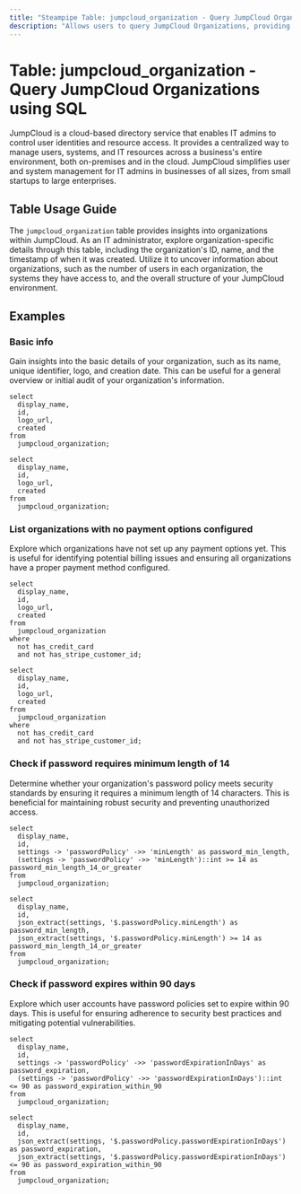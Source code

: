 ```yaml
---
title: "Steampipe Table: jumpcloud_organization - Query JumpCloud Organizations using SQL"
description: "Allows users to query JumpCloud Organizations, providing insights into the organization's details including ID, name, and created timestamp."
---
```


# Table: jumpcloud_organization - Query JumpCloud Organizations using SQL

JumpCloud is a cloud-based directory service that enables IT admins to control user identities and resource access. It provides a centralized way to manage users, systems, and IT resources across a business's entire environment, both on-premises and in the cloud. JumpCloud simplifies user and system management for IT admins in businesses of all sizes, from small startups to large enterprises.

## Table Usage Guide

The `jumpcloud_organization` table provides insights into organizations within JumpCloud. As an IT administrator, explore organization-specific details through this table, including the organization's ID, name, and the timestamp of when it was created. Utilize it to uncover information about organizations, such as the number of users in each organization, the systems they have access to, and the overall structure of your JumpCloud environment.

## Examples

### Basic info
Gain insights into the basic details of your organization, such as its name, unique identifier, logo, and creation date. This can be useful for a general overview or initial audit of your organization's information.

```sql+postgres
select
  display_name,
  id,
  logo_url,
  created
from
  jumpcloud_organization;
```

```sql+sqlite
select
  display_name,
  id,
  logo_url,
  created
from
  jumpcloud_organization;
```

### List organizations with no payment options configured
Explore which organizations have not set up any payment options yet. This is useful for identifying potential billing issues and ensuring all organizations have a proper payment method configured.

```sql+postgres
select
  display_name,
  id,
  logo_url,
  created
from
  jumpcloud_organization
where
  not has_credit_card
  and not has_stripe_customer_id;
```

```sql+sqlite
select
  display_name,
  id,
  logo_url,
  created
from
  jumpcloud_organization
where
  not has_credit_card
  and not has_stripe_customer_id;
```

### Check if password requires minimum length of 14
Determine whether your organization's password policy meets security standards by ensuring it requires a minimum length of 14 characters. This is beneficial for maintaining robust security and preventing unauthorized access.

```sql+postgres
select
  display_name,
  id,
  settings -> 'passwordPolicy' ->> 'minLength' as password_min_length,
  (settings -> 'passwordPolicy' ->> 'minLength')::int >= 14 as password_min_length_14_or_greater
from
  jumpcloud_organization;
```

```sql+sqlite
select
  display_name,
  id,
  json_extract(settings, '$.passwordPolicy.minLength') as password_min_length,
  json_extract(settings, '$.passwordPolicy.minLength') >= 14 as password_min_length_14_or_greater
from
  jumpcloud_organization;
```

### Check if password expires within 90 days
Explore which user accounts have password policies set to expire within 90 days. This is useful for ensuring adherence to security best practices and mitigating potential vulnerabilities.

```sql+postgres
select
  display_name,
  id,
  settings -> 'passwordPolicy' ->> 'passwordExpirationInDays' as password_expiration,
  (settings -> 'passwordPolicy' ->> 'passwordExpirationInDays')::int <= 90 as password_expiration_within_90
from
  jumpcloud_organization;
```

```sql+sqlite
select
  display_name,
  id,
  json_extract(settings, '$.passwordPolicy.passwordExpirationInDays') as password_expiration,
  json_extract(settings, '$.passwordPolicy.passwordExpirationInDays') <= 90 as password_expiration_within_90
from
  jumpcloud_organization;
```